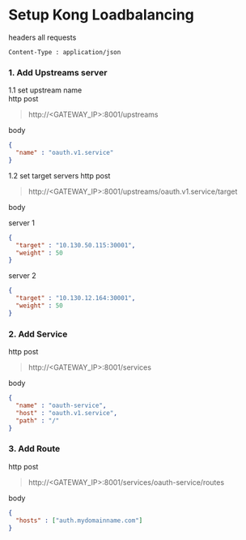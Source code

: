 # Setup Kong Loadbalancing 

headers all requests  
```
Content-Type : application/json  
```

### 1. Add Upstreams server

1.1 set upstream name  
http post  
> http://<GATEWAY_IP>:8001/upstreams  

body 
```json
{
  "name" : "oauth.v1.service"    
}
```

1.2 set target servers
http post
> http://<GATEWAY_IP>:8001/upstreams/oauth.v1.service/target   

body  

server 1
```json
{
  "target" : "10.130.50.115:30001",
  "weight" : 50
}
```
server 2  
```json
{
  "target" : "10.130.12.164:30001",
  "weight" : 50
}
```

### 2. Add Service 
http post
> http://<GATEWAY_IP>:8001/services

body
```json
{
  "name" : "oauth-service",
  "host" : "oauth.v1.service",
  "path" : "/"
}
```

### 3. Add Route
http post
> http://<GATEWAY_IP>:8001/services/oauth-service/routes

body
```json
{
  "hosts" : ["auth.mydomainname.com"]
}
```
